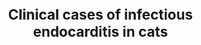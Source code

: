 ---
title: "Clinical cases of infectious endocarditis in cats"
collection: publications
paperurl: 'http://iliapopov17.github.io/files/Papers/Clinical cases of infectious endocarditis in cats.pdf'
authors: 'Sereda, T.V.; Petrova, M.A.; <b>Popov, I.V.</b>; Popov, I.V.; Kartashov, S.N.; Ermakov, A.M.'
journal: 'Brazilian Journal of Veterinary Medicine'
year: 2022
doi: '[![DOI](https://img.shields.io/badge/DOI-10.29374%2F2527--2179.bjvm002322-blue)](https://doi.org/10.29374/2527-2179.bjvm002322)'
---
